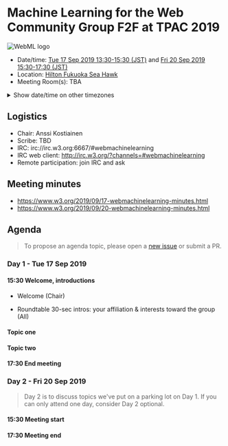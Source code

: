 # Machine Learning for the Web Community Group F2F at TPAC 2019

![WebML logo][logo]

* Date/time: [Tue 17 Sep 2019 13:30-15:30 (JST)](https://www.w3.org/2019/09/TPAC/schedule.html#cgs-tue) and [Fri 20 Sep 2019 15:30-17:30 (JST)](https://www.w3.org/2019/09/TPAC/schedule.html#cgs-fri)
* Location: [Hilton Fukuoka Sea Hawk](https://www.w3.org/2019/09/TPAC/venue.html)
* Meeting Room(s): TBA

<details>
<summary>Show date/time on other timezones</summary> 
<table>
  <tr><td> San Francisco (U.S.A. - California) <td> <b>Mon/Thu, 16/19 September 2019</b> <td> 21:30/23:30 pm PDT <td> UTC-7 hours
<tr><td> Boston (U.S.A. - Massachusetts) <td> Tue/Fri, 17/20 September 2019 <td> 00:30/02:30 am EDT <td> UTC-4 hours
<tr><td> London (United Kingdom - England) <td> Tue/Fri, 17/20 September 2019 <td> 05:30/07:30 am BST <td> UTC+1 hours
<tr><td> Berlin (Germany) <td> Tue/Fri, 17/20 September 2019 <td> 06:30/08:30 am CEST <td> UTC+2 hours
<tr><td> Helsinki (Finland) <td> Tue/Fri, 17/20 September 2019 <td> 07:30/09:30 am EEST <td> UTC+3 hours
<tr><td> Shanghai (China) <td> Tue/Fri, 17/20 September 2019 <td> 12:30/14:30 pm CST <td> UTC+8 hours
<tr><td> Tokyo (Japan) <td> Tue/Fri, 17/20 September 2019 <td> 13:30/15:30 JST <td> UTC+9 hours
<tr><td> Corresponding UTC (GMT) <td> Tue/Fri, 17/20 September 2019 <td colspan=2> 04:30/06:30 UTC
</table>
</details>

## Logistics

* Chair: Anssi Kostiainen
* Scribe: TBD
* IRC: irc://irc.w3.org:6667/#webmachinelearning
* IRC web client: http://irc.w3.org/?channels=#webmachinelearning
* Remote participation: join IRC and ask

## Meeting minutes

* https://www.w3.org/2019/09/17-webmachinelearning-minutes.html
* https://www.w3.org/2019/09/20-webmachinelearning-minutes.html

## Agenda

>To propose an agenda topic, please open a [new issue](https://github.com/webmachinelearning/meetings/issues/new) or submit a PR.

### Day 1 - Tue 17 Sep 2019

#### 15:30 Welcome, introductions

* Welcome (Chair)

* Roundtable 30-sec intros: your affiliation & interests toward the group (All)

#### Topic one

#### Topic two

#### 17:30 End meeting

### Day 2 - Fri 20 Sep 2019

>Day 2 is to discuss topics we've put on a parking lot on Day 1. If you can only attend one day, consider Day 2 optional.

#### 15:30 Meeting start

#### 17:30 Meeting end

[logo]: https://avatars3.githubusercontent.com/u/42399997?s=100 "WebML Logo, CC0 Creative Commons"
